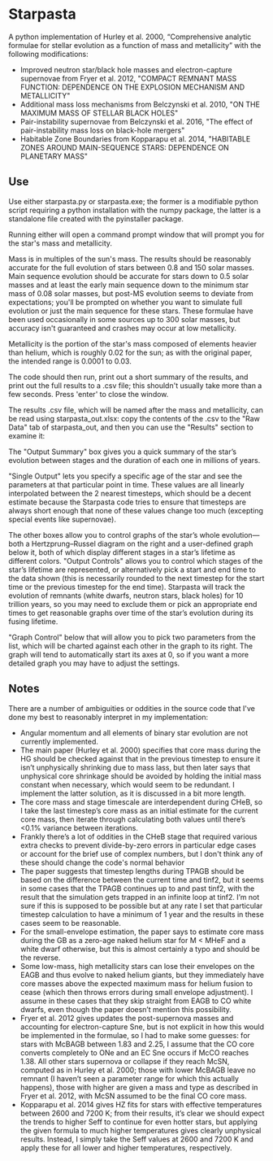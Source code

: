 # Starpasta
A python implementation of Hurley et al. 2000, “Comprehensive analytic formulae for stellar evolution as a function of mass and metallicity”
with the following modifications:
- Improved neutron star/black hole masses and electron-capture supernovae from Fryer et al. 2012, "COMPACT REMNANT MASS FUNCTION: DEPENDENCE ON THE EXPLOSION MECHANISM AND METALLICITY"
- Additional mass loss mechanisms from Belczynski et al. 2010, "ON THE MAXIMUM MASS OF STELLAR BLACK HOLES"
- Pair-instability supernovae from Belczynski et al. 2016, "The effect of pair-instability mass loss on black-hole mergers"
- Habitable Zone Boundaries from Kopparapu et al. 2014, "HABITABLE ZONES AROUND MAIN-SEQUENCE STARS: DEPENDENCE ON PLANETARY MASS"

## Use

Use either starpasta.py or starpasta.exe; the former is a modifiable python script requiring a python installation with the numpy package, the latter is a standalone file created with the pyinstaller package.

Running either will open a command prompt window that will prompt you for the star's mass and metallicity.

Mass is in multiples of the sun's mass. The results should be reasonably accurate for the full evolution of stars between 0.8 and 150 solar masses. Main sequence evolution should be accurate for stars down to 0.5 solar masses and at least the early main sequence down to the minimum star mass of 0.08 solar masses, but post-MS evolution seems to deviate from expectations; you'll be prompted on whether you want to simulate full evolution or just the main sequence for these stars. These formulae have been used occasionally in some sources up to 300 solar masses, but accuracy isn't guaranteed and crashes may occur at low metallicity.

Metallicity is the portion of the star's mass composed of elements heavier than helium, which is roughly 0.02 for the sun; as with the original paper, the intended range is 0.0001 to 0.03.

The code should then run, print out a short summary of the results, and print out the full results to a .csv file; this shouldn't usually take more than a few seconds. Press 'enter' to close the window. 

The results .csv file, which will be named after the mass and metallicity, can be read using starpasta_out.xlsx: copy the contents of the .csv to the "Raw Data" tab of starpasta_out, and then you can use the "Results" section to examine it:

The "Output Summary" box gives you a quick summary of the star’s evolution between stages and the duration of each one in millions of years.

"Single Output" lets you specify a specific age of the star and see the parameters at that particular point in time. These values are all linearly interpolated between the 2 nearest timesteps, which should be a decent estimate because the Starpasta code tries to ensure that timesteps are always short enough that none of these values change too much (excepting special events like supernovae).

The other boxes allow you to control graphs of the star’s whole evolution—both a Hertzprung–Russel diagram on the right and a user-defined graph below it, both of which display different stages in a star’s lifetime as different colors. "Output Controls" allows you to control which stages of the star’s lifetime are represented, or alternatively pick a start and end time to the data shown (this is necessarily rounded to the next timestep for the start time or the previous timestep for the end time). Starpasta will track the evolution of remnants (white dwarfs, neutron stars, black holes) for 10 trillion years, so you may need to exclude them or pick an appropriate end times to get reasonable graphs over time of the star’s evolution during its fusing lifetime.

"Graph Control" below that will allow you to pick two parameters from the list, which will be charted against each other in the graph to its right. The graph will tend to automatically start its axes at 0, so if you want a more detailed graph you may have to adjust the settings.

## Notes

There are a number of ambiguities or oddities in the source code that I've done my best to reasonably interpret in my implementation:

- Angular momentum and all elements of binary star evolution are not currently implemented.
- The main paper (Hurley et al. 2000) specifies that core mass during the HG should be checked against that in the previous timestep to ensure it isn’t unphysically shrinking due to mass lass, but then later says that unphysical core shrinkage should be avoided by holding the initial mass constant when necessary, which would seem to be redundant. I implement the latter solution, as it is discussed in a bit more length.
-	The core mass and stage timescale are interdependent during CHeB, so I take the last timestep’s core mass as an initial estimate for the current core mass, then iterate through calculating both values until there’s <0.1% variance between iterations.
-	Frankly there’s a lot of oddities in the CHeB stage that required various extra checks to prevent divide-by-zero errors in particular edge cases or account for the brief use of complex numbers, but I don't think any of these should change the code's normal behavior
-	The paper suggests that timestep lengths during TPAGB should be based on the difference between the current time and tinf2, but it seems in some cases that the TPAGB continues up to and past tinf2, with the result that the simulation gets trapped in an infinite loop at tinf2. I’m not sure if this is supposed to be possible but at any rate I set that particular timestep calculation to have a minimum of 1 year and the results in these cases seem to be reasonable.
-	For the small-envelope estimation, the paper says to estimate core mass during the GB as a zero-age naked helium star for M < MHeF and a white dwarf otherwise, but this is almost certainly a typo and should be the reverse.
-	Some low-mass, high metallicity stars can lose their envelopes on the EAGB and thus evolve to naked helium giants, but they immediately have core masses above the expected maximum mass for helium fusion to cease (which then throws errors during small envelope adjustment). I assume in these cases that they skip straight from EAGB to CO white dwarfs, even though the paper doesn’t mention this possibility.
-	Fryer et al. 2012 gives updates the post-supernova masses and accounting for electron-capture Sne, but is not explicit in how this would be implemented in the formulae, so I had to make some guesses: for stars with McBAGB between 1.83 and 2.25, I assume that the CO core converts completely to ONe and an EC Sne occurs if McCO reaches 1.38. All other stars supernova or collapse if they reach McSN, computed as in Hurley et al. 2000; those with lower McBAGB leave no remnant (I haven’t seen a parameter range for which this actually happens), those with higher are given a mass and type as described in Fryer et al. 2012, with McSN assumed to be the final CO core mass.
-	Kopparapu et al. 2014 gives HZ fits for stars with effective temperatures between 2600 and 7200 K; from their results, it’s clear we should expect the trends to higher Seff to continue for even hotter stars, but applying the given formula to much higher temperatures gives clearly unphysical results. Instead, I simply take the Seff values at 2600 and 7200 K and apply these for all lower and higher temperatures, respectively.
